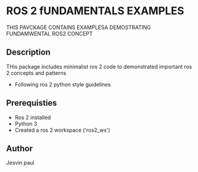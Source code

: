 # ROS 2 fUNDAMENTALS EXAMPLES

THIS PAVCKAGE CONTAINS EXAMPLESA DEMOSTRATING FUNDAMWENTAL ROS2 CONCEPT

## Description
THis package includes minimalist ros 2 code to demonstrated important ros 2 concepts and patterns

- Following ros 2 python style guidelines


## Prerequisties
- Ros 2 installed
- Python 3
- Created a ros 2 workspace ('ros2_ws')

## Author

Jesvin paul

